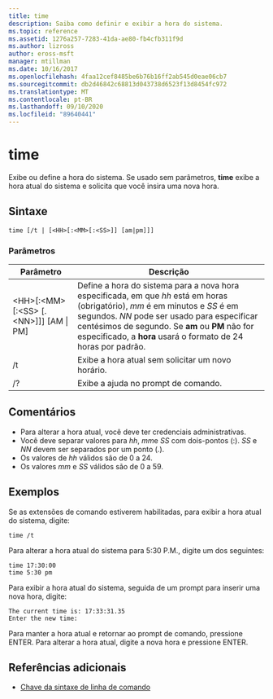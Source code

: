 ```yaml
---
title: time
description: Saiba como definir e exibir a hora do sistema.
ms.topic: reference
ms.assetid: 1276a257-7283-41da-ae80-fb4cfb311f9d
ms.author: lizross
author: eross-msft
manager: mtillman
ms.date: 10/16/2017
ms.openlocfilehash: 4faa12cef8485be6b76b16ff2ab545d0eae06cb7
ms.sourcegitcommit: db2d46842c68813d043738d6523f13d8454fc972
ms.translationtype: MT
ms.contentlocale: pt-BR
ms.lasthandoff: 09/10/2020
ms.locfileid: "89640441"
---
```

# <a name="time"></a>time



Exibe ou define a hora do sistema. Se usado sem parâmetros, **time** exibe a hora atual do sistema e solicita que você insira uma nova hora.



## <a name="syntax"></a>Sintaxe

```
time [/t | [<HH>[:<MM>[:<SS>]] [am|pm]]]
```

### <a name="parameters"></a>Parâmetros

|Parâmetro|Descrição|
|---------|-----------|
|\<HH>[:\<MM> [:\<SS> [.\<NN>]]] [AM \| PM]|Define a hora do sistema para a nova hora especificada, em que *hh* está em horas (obrigatório), *mm* é em minutos e *SS* é em segundos. *NN* pode ser usado para especificar centésimos de segundo. Se **am** ou **PM** não for especificado, a **hora** usará o formato de 24 horas por padrão.|
|/t|Exibe a hora atual sem solicitar um novo horário.|
|/?|Exibe a ajuda no prompt de comando.|

## <a name="remarks"></a>Comentários

-   Para alterar a hora atual, você deve ter credenciais administrativas.
-   Você deve separar valores para *hh*, *mm*e *SS* com dois-pontos (:). *SS* e *NN* devem ser separados por um ponto (.).
-   Os valores de *hh* válidos são de 0 a 24.
-   Os valores *mm* e *SS* válidos são de 0 a 59.

## <a name="examples"></a><a name="BKMK_examples"></a>Exemplos

Se as extensões de comando estiverem habilitadas, para exibir a hora atual do sistema, digite:
```
time /t
```
Para alterar a hora atual do sistema para 5:30 P.M., digite um dos seguintes:
```
time 17:30:00
time 5:30 pm
```
Para exibir a hora atual do sistema, seguida de um prompt para inserir uma nova hora, digite:
```
The current time is: 17:33:31.35
Enter the new time:
```
Para manter a hora atual e retornar ao prompt de comando, pressione ENTER. Para alterar a hora atual, digite a nova hora e pressione ENTER.

## <a name="additional-references"></a>Referências adicionais

- [Chave da sintaxe de linha de comando](command-line-syntax-key.md)